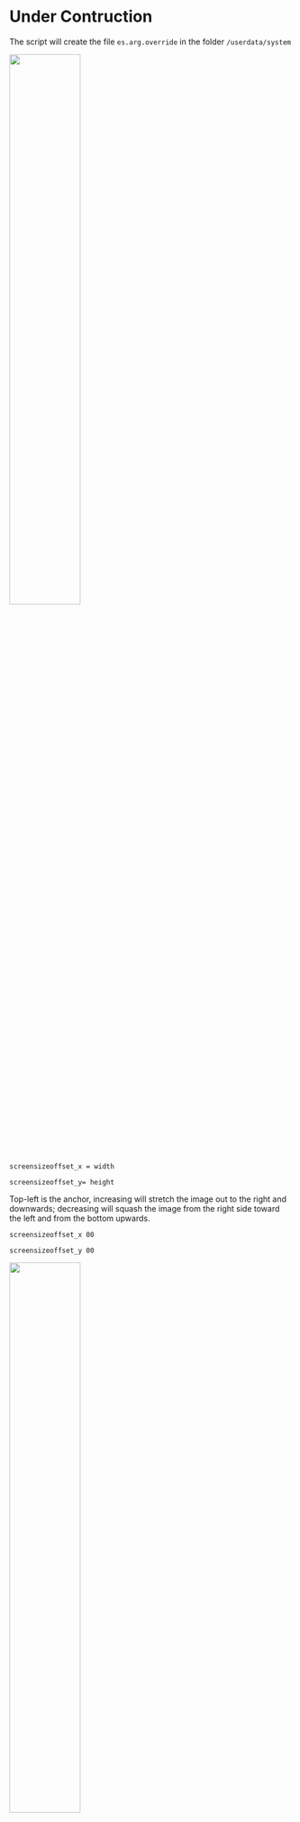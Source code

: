 # Under Contruction


The script will create the file `es.arg.override` in the folder
`/userdata/system`

<img src="https://github.com/ZFEbHVUE/Batocera-CRT-Script/blob/main/wiki_page/scaling_crt.png" width=50% height=50%>

`screensizeoffset_x = width`

`screensizeoffset_y= height`

Top-left is the anchor, increasing will stretch the image out to the right and downwards; decreasing will squash the image from the right side toward the left and from the bottom upwards.

`screensizeoffset_x 00`

`screensizeoffset_y 00`


<img src="https://github.com/ZFEbHVUE/Batocera-CRT-Script/blob/main/wiki_page/offset_crt.png" width=50% height=50%>

We will start by aligning the top-left of the image with the top-left corner of the display. This will be important for the next step (scaling). We will do this by utilizing the following argument: 
Move the canvas by [x] pixels right and [y] pixels down.

`screenoffset_x 00`

`screenoffset_y 00`

If your resolution is `640 480` and you put for example

`screensizeoffset_x 10`

`screensizeoffset_y -10`

`screenoffset_x -5`

`screenoffset_y 5`

you will get :

`es.customsargs=--screensize 650 470 --screenoffset -5 5`

so you can adjust your screen by using this file   es.arg.override (edited)

And each time your re-use the script.  the file `/userdata/system/es.arg.override` will be erased so make a backup.


You must put the offset not the resolution into /userdata/system/es.arg.override
